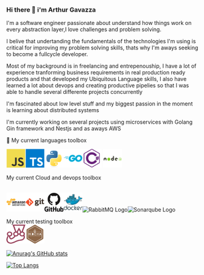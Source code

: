 ### Hi there 👋 i'm Arthur Gavazza
<p>I'm a software engineer passionate about understand how things work on every abstraction layer,I
  love challenges and problem solving. 
</p>
<p>I belive that undertanding the fundamentals of the technologies I'm using is critical for improving my problem solving skills, 
thats why I'm aways seeking to become a fullcycle developer.
</p>
<p>Most of my background is in freelancing and entrepenouship, I have a lot of experience
tranforming business requirements in real production ready products and that developed my Ubiquitous Language skills, 
 I also have learned a lot about devops and creating productive pipelies so that I was able to handle several differente projects 
 concurrently 
</p>
<p>I'm fascinated about low level stuff and my biggest passion in the moment is learning about distributed systems</p>
<p> I'm currently working on several projects using microservices with Golang Gin framework and Nestjs and as aways AWS </p>

🧰 My current languages toolbox

<img src="https://github.com/devicons/devicon/blob/master/icons/javascript/javascript-original.svg" alt="JavaScript Logo" width="50" height="50"/><img src="https://github.com/devicons/devicon/blob/master/icons/typescript/typescript-plain.svg" alt="Typescript Logo" width="50" height="50"/><img src="https://github.com/devicons/devicon/blob/master/icons/python/python-original.svg" alt="Python Logo" width="50" height="50"/><img src="https://github.com/devicons/devicon/blob/master/icons/go/go-original-wordmark.svg" alt="Go Logo" width="50" height="50"/><img src="https://github.com/devicons/devicon/blob/master/icons/csharp/csharp-line.svg" alt="C# Logo" width="50" height="50"/>
<img src="https://github.com/devicons/devicon/blob/master/icons/nodejs/nodejs-original-wordmark.svg" alt="Node Logo" width="50" height="50"/>

My current Cloud and devops toolbox

 <br>
<img src="https://github.com/devicons/devicon/blob/master/icons/amazonwebservices/amazonwebservices-original-wordmark.svg" alt="AWS Logo" width="50" height="50"/><img src="https://github.com/devicons/devicon/blob/master/icons/git/git-original-wordmark.svg" alt="Git Logo" width="50" height="50"/><img src="https://github.com/devicons/devicon/blob/master/icons/github/github-original-wordmark.svg" alt="Github Logo" width="50" height="50"/><img src="https://github.com/devicons/devicon/blob/master/icons/docker/docker-original-wordmark.svg" alt="Docker Logo" width="50" height="50"/><img src="https://cdn.worldvectorlogo.com/logos/rabbitmq.svg" alt="RabbitMQ Logo" width="50" height="50"/><img src="https://cdn.worldvectorlogo.com/logos/sonarqube.svg" alt="Sonarqube Logo" width="50" height="50"/>




My current testing toolbox
<br>
<img src="https://github.com/devicons/devicon/blob/master/icons/jest/jest-plain.svg" alt="Jest Logo" width="50" height="50"/><img src="https://github.com/devicons/devicon/blob/master/icons/mocha/mocha-plain.svg" alt="Mocha Logo" width="50" height="50"/>






[![Anurag's GitHub stats](https://github-readme-stats.vercel.app/api?username=arthurgavazza&count_private=true&show_icons=true&theme=radical)](https://github.com/anuraghazra/github-readme-stats)

[![Top Langs](https://github-readme-stats.vercel.app/api/top-langs/?username=arthurgavazza&hide=html)](https://github.com/anuraghazra/github-readme-stats)
